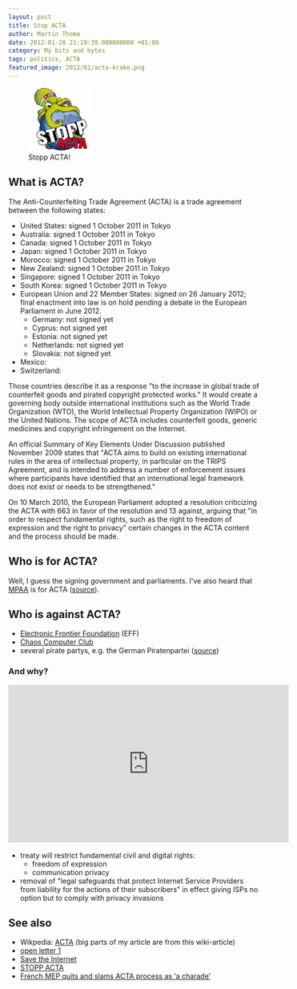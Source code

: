 ```yaml
---
layout: post
title: Stop ACTA
author: Martin Thoma
date: 2012-01-28 21:19:39.000000000 +01:00
category: My bits and bytes
tags: politics, ACTA
featured_image: 2012/01/acta-krake.png
---
```

<figure class="alignright">
            <a href="../images/2012/01/acta-krake.png"><img src="../images/2012/01/acta-krake.png" alt="ACTA Krake" style="max-width:128px;max-height:128px;" class="size-full wp-image-13091"/></a>
            <figcaption class="text-center">Stopp ACTA!</figcaption>
        </figure>
<h2>What is ACTA?</h2>
The Anti-Counterfeiting Trade Agreement (ACTA) is a trade agreement between the following states:
<ul>
  <li>United States: signed 1 October 2011 in Tokyo</li>
  <li>Australia: signed 1 October 2011 in Tokyo</li>
  <li>Canada: signed 1 October 2011 in Tokyo</li>
  <li>Japan: signed 1 October 2011 in Tokyo</li>
  <li>Morocco: signed 1 October 2011 in Tokyo</li>
  <li>New Zealand: signed 1 October 2011 in Tokyo</li>
  <li>Singapore: signed 1 October 2011 in Tokyo</li>
  <li>South Korea: signed 1 October 2011 in Tokyo</li>
  <li>European Union and 22 Member States: signed on 26 January 2012; final enactment into law is on hold pending a debate in the European Parliament in June 2012.
    <ul>
      <li>Germany: not signed yet</li>
      <li>Cyprus: not signed yet</li>
      <li>Estonia: not signed yet</li>
      <li>Netherlands: not signed yet</li>
      <li>Slovakia: not signed yet</li>
    </ul>
  </li>
  <li>Mexico: </li>
  <li>Switzerland: </li>
</ul>

Those countries describe it as a response "to the increase in global trade of counterfeit goods and pirated copyright protected works." It would create a governing body outside international institutions such as the World Trade Organization (WTO), the World Intellectual Property Organization (WIPO) or the United Nations. The scope of ACTA includes counterfeit goods, generic medicines and copyright infringement on the Internet.

An official Summary of Key Elements Under Discussion published November 2009 states that "ACTA aims to build on existing international rules in the area of intellectual property, in particular on the TRIPS Agreement, and is intended to address a number of enforcement issues where participants have identified that an international legal framework does not exist or needs to be strengthened."

On 10 March 2010, the European Parliament adopted a resolution criticizing the ACTA with 663 in favor of the resolution and 13 against, arguing that "in order to respect fundamental rights, such as the right to freedom of expression and the right to privacy" certain changes in the ACTA content and the process should be made.

<h2>Who is for ACTA?</h2>
Well, I guess the signing government and parliaments. I've also heard that <a href="http://en.wikipedia.org/wiki/MPAA">MPAA</a> is for ACTA (<a href="http://www.mpaa.org/resources/eea2c91a-7608-4b3a-9305-ec414c47b67f.pdf">source</a>).

<h2>Who is against ACTA?</h2>
<ul>
  <li><a href="http://en.wikipedia.org/wiki/Electronic_Frontier_Foundation">Electronic Frontier Foundation</a> (EFF)</li>
  <li><a href="http://en.wikipedia.org/wiki/Chaos_Computer_Club">Chaos Computer Club</a></li>
  <li>several pirate partys, e.g. the German Piratenpartei (<a href="http://web.piratenpartei.de/papiere/2010/acta">source</a>)</li>
</ul>
<h3>And why?</h3>
<iframe width="560" height="315" src="http://www.youtube.com/embed/citzRjwk-sQ" frameborder="0" allowfullscreen></iframe>
<ul>
  <li>treaty will restrict fundamental civil and digital rights:
    <ul>
      <li>freedom of expression</li>
      <li>communication privacy</li>
    </ul>
  </li>
  <li>removal of "legal safeguards that protect Internet Service Providers from liability for the actions of their subscribers" in effect giving ISPs no option but to comply with privacy invasions</li>
</ul>

<h2>See also</h2>
<ul>
  <li>Wikpedia: <a href="http://en.wikipedia.org/wiki/Anti-Counterfeiting_Trade_Agreement">ACTA</a> (big parts of my article are from this wiki-article)</li>
  <li><a href="http://freeknowledge.eu/acta-a-global-threat-to-freedoms-open-letter">open letter 1</a></li>
  <li><a href="http://www.avaaz.org/de/eu_save_the_internet_spread/?wabjtbb">Save the Internet</a></li>
  <li><a href="http://www.stopp-acta.info/">STOPP ACTA</a></li>
  <li><a href="http://www.thejournal.ie/french-mep-quits-and-slams-acta-process-as-a-charade-338453-Jan2012/">French MEP quits and slams ACTA process as &lsquo;a charade&rsquo;</a></li>
</ul>
